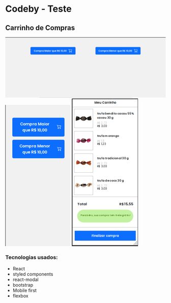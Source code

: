 Codeby - Teste
================================
## Carrinho de Compras

<img src="https://github.com/LucasEmanuel9611/teste_carrinho/blob/master/src/assets/home.png" alt="imgHome"/>
<div > 
  <img src="https://github.com/LucasEmanuel9611/teste_carrinho/blob/master/src/assets/homeMobile.png" alt="imgHomeMobile"/>
  <img src="https://github.com/LucasEmanuel9611/teste_carrinho/blob/master/src/assets/maior.png" alt="tela compras maiores que 10 reais"/>
</div>

### Tecnologias usados:

* React
* styled components
* react-modal
* bootstrap
* Mobile first
* flexbox


